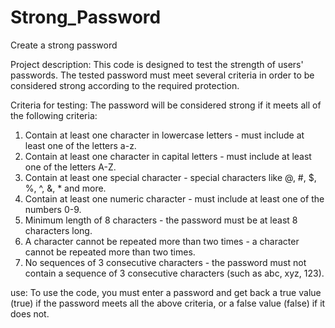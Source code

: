 # Strong_Password
Create a strong password

Project description:
This code is designed to test the strength of users' passwords. The tested password must meet several criteria in order to be considered strong according to the required protection.

Criteria for testing:
The password will be considered strong if it meets all of the following criteria:
1. Contain at least one character in lowercase letters - must include at least one of the letters a-z.
2. Contain at least one character in capital letters - must include at least one of the letters A-Z.
3. Contain at least one special character - special characters like @, #, $, %, ^, &, * and more.
4. Contain at least one numeric character - must include at least one of the numbers 0-9.
5. Minimum length of 8 characters - the password must be at least 8 characters long.
6. A character cannot be repeated more than two times - a character cannot be repeated more than two times.
7. No sequences of 3 consecutive characters - the password must not contain a sequence of 3 consecutive characters (such as abc, xyz, 123).

use:
To use the code, you must enter a password and get back a true value (true) if the password meets all the above criteria, or a false value (false) if it does not.
